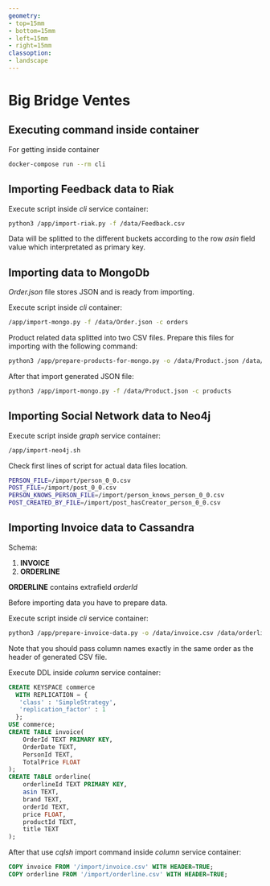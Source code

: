 ```yaml
---
geometry:
- top=15mm
- bottom=15mm
- left=15mm
- right=15mm
classoption:
- landscape
---
```


# Big Bridge Ventes

## Executing command inside container

For getting inside container

```bash
docker-compose run --rm cli
```

## Importing Feedback data to Riak

Execute script inside *cli* service container:

```bash
python3 /app/import-riak.py -f /data/Feedback.csv
```

Data will be splitted to the different buckets according to
the row *asin* field value which interpretated as primary key.

## Importing data to MongoDb

*Order.json* file stores JSON and is ready from importing.

Execute script inside *cli* container:

```bash
/app/import-mongo.py -f /data/Order.json -c orders
```

Product related data splitted into two CSV files. Prepare this files for
importing with the following command:

```bash
python3 /app/prepare-products-for-mongo.py -o /data/Product.json /data/Product.csv /data/BrandByProduct.csv
```

After that import generated JSON file:

```bash
python3 /app/import-mongo.py -f /data/Product.json -c products
```

## Importing Social Network data to Neo4j

Execute script inside *graph* service container:

```bash
/app/import-neo4j.sh
```

Check first lines of script for actual data files location.

```bash
PERSON_FILE=/import/person_0_0.csv
POST_FILE=/import/post_0_0.csv
PERSON_KNOWS_PERSON_FILE=/import/person_knows_person_0_0.csv
POST_CREATED_BY_FILE=/import/post_hasCreator_person_0_0.csv
```

## Importing Invoice data to Cassandra

Schema:

1. **INVOICE**
2. **ORDERLINE**

**ORDERLINE** contains extrafield *orderId*

Before importing data you have to prepare data.

Execute script inside *cli* service container:

```bash
python3 /app/prepare-invoice-data.py -o /data/invoice.csv /data/orderline.csv /data/Invoice.xml
```
Note that you should pass column names exactly in the same order as the header of
generated CSV file. 

Execute DDL inside *column* service container:


```sql
CREATE KEYSPACE commerce
  WITH REPLICATION = {
   'class' : 'SimpleStrategy',
   'replication_factor' : 1
  };
USE commerce;
CREATE TABLE invoice(
    OrderId TEXT PRIMARY KEY,
    OrderDate TEXT,
    PersonId TEXT,
    TotalPrice FLOAT
);
CREATE TABLE orderline(
    orderlineId TEXT PRIMARY KEY,
    asin TEXT,
    brand TEXT,
    orderId TEXT,
    price FLOAT,
    productId TEXT,
    title TEXT
); 
```

After that use *cqlsh* import command inside *column* service container:

```sql
COPY invoice FROM '/import/invoice.csv' WITH HEADER=TRUE;
COPY orderline FROM '/import/orderline.csv' WITH HEADER=TRUE;
```
